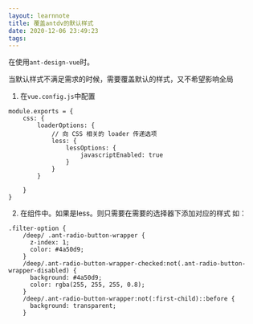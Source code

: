 ```yaml
---
layout: learnnote
title: 覆盖antdv的默认样式
date: 2020-12-06 23:49:23
tags:
---
```


在使用`ant-design-vue`时。

当默认样式不满足需求的时候，需要覆盖默认的样式，又不希望影响全局

1. 在`vue.config.js`中配置

```
module.exports = {
    css: {
        loaderOptions: {
            // 向 CSS 相关的 loader 传递选项 
            less: {
                lessOptions: {
                    javascriptEnabled: true
                }
            }
        }

    }
}
```

2. 在组件中。如果是less。则只需要在需要的选择器下添加对应的样式
如：
```
.filter-option {
    /deep/ .ant-radio-button-wrapper {
      z-index: 1;
      color: #4a50d9;
    }
    /deep/.ant-radio-button-wrapper-checked:not(.ant-radio-button-wrapper-disabled) {
      background: #4a50d9;
      color: rgba(255, 255, 255, 0.8);
    }
    /deep/.ant-radio-button-wrapper:not(:first-child)::before {
      background: transparent;
    }
```